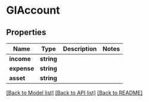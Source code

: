 # GlAccount

## Properties
Name | Type | Description | Notes
------------ | ------------- | ------------- | -------------
**income** | **string** |  | 
**expense** | **string** |  | 
**asset** | **string** |  | 

[[Back to Model list]](../../README.md#documentation-for-models) [[Back to API list]](../../README.md#documentation-for-api-endpoints) [[Back to README]](../../README.md)

